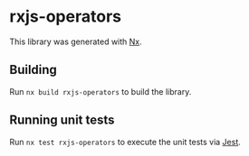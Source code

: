 # rxjs-operators

This library was generated with [Nx](https://nx.dev).

## Building

Run `nx build rxjs-operators` to build the library.

## Running unit tests

Run `nx test rxjs-operators` to execute the unit tests via [Jest](https://jestjs.io).
